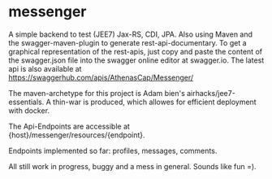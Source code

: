 # messenger

A simple backend to test (JEE7) Jax-RS, CDI, JPA. Also using Maven and the swagger-maven-plugin to generate rest-api-documentary.
To get a graphical representation of the rest-apis, just copy and paste the content of the swagger.json file into the swagger online editor at swagger.io. The latest api is also available at https://swaggerhub.com/apis/AthenasCap/Messenger/

The maven-archetype for this project is Adam bien's airhacks/jee7-essentials.
A thin-war is produced, which allowes for efficient deployment with docker.

The Api-Endpoints are accessible at {host}/messenger/resources/{endpoint}.

Endpoints implemented so far: profiles, messages, comments.

All still work in progress, buggy and a mess in general. Sounds like fun =).
